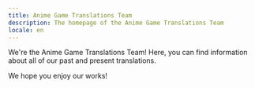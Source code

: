 ```yaml
---
title: Anime Game Translations Team
description: The homepage of the Anime Game Translations Team
locale: en
---
```


We're the Anime Game Translations Team! Here, you can find information about all of our past and present translations. 

We hope you enjoy our works!